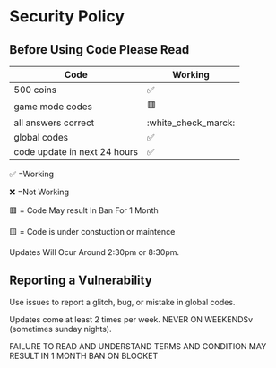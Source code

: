 # Security Policy

## Before Using Code Please Read


| Code |   Working        |
| ------- | ------------------ |
| 500 coins  | :white_check_mark: |
| game mode codes  |:red_square:   |
| all answers correct  |:white_check_marck:|
| global codes | ✅ |
| code update in next 24 hours  | ✅ 

:white_check_mark:    =Working


:x:                   =Not Working  


🟥                   = Code May result In Ban For 1 Month

🟨                   = Code is under constuction or maintence 

Updates Will Ocur Around 2:30pm or 8:30pm.

## Reporting a Vulnerability

Use issues to report a glitch, bug, or mistake in global codes.

Updates come at least 2 times per week. NEVER ON WEEKENDSv (sometimes sunday nights).



FAILURE TO READ AND UNDERSTAND TERMS AND CONDITION MAY RESULT IN 1 MONTH BAN ON BLOOKET
